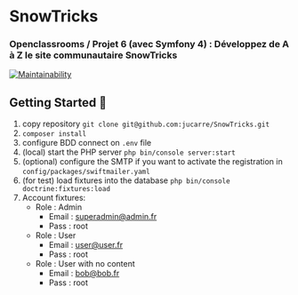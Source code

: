 # SnowTricks

### Openclassrooms / Projet 6 (avec Symfony 4) : Développez de A à Z le site communautaire SnowTricks
[![Maintainability](https://api.codeclimate.com/v1/badges/adab98eec5399cb95d52/maintainability)](https://codeclimate.com/github/jucarre/SnowTricks/maintainability)

## Getting Started :metal:

1. copy repository `git clone git@github.com:jucarre/SnowTricks.git`
2. `composer install`
3. configure BDD connect on `.env` file
4. (local) start the PHP server `php bin/console server:start`
5. (optional) configure the SMTP if you want to activate the registration in `config/packages/swiftmailer.yaml`
6. (for test) load fixtures into the database `php bin/console doctrine:fixtures:load`
7. Account fixtures:
      * Role : Admin
        * Email : superadmin@admin.fr
        * Pass : root
     * Role : User
        * Email : user@user.fr
        * Pass : root
     * Role : User with no content
        * Email : bob@bob.fr
        * Pass : root